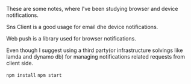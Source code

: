 These are some notes, where I've been studying browser and device notifications.

 Sns Client is a good usage for email dhe device notifications. 
 
 Web push is a library used for browser notifications.
 
  Even though I suggest using a third party(or infrastructure solvings like lamda and dynamo db)  for managing notifications related requests from client side.
  
  ``` npm install ```
  ``` npm start ```
